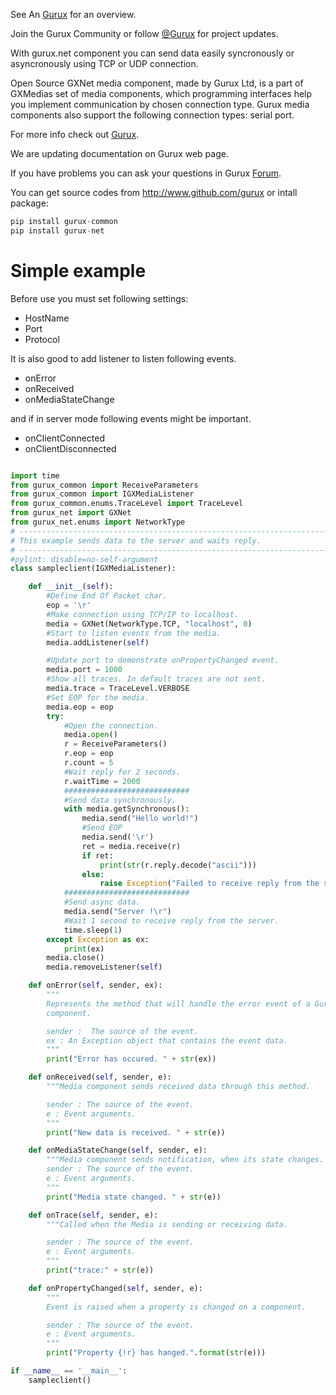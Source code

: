 See An [Gurux](http://www.gurux.org/ "Gurux") for an overview.

Join the Gurux Community or follow [@Gurux](https://twitter.com/guruxorg "@Gurux") for project updates.

With gurux.net component you can send data easily syncronously or asyncronously using TCP or UDP connection.

Open Source GXNet media component, made by Gurux Ltd, is a part of GXMedias set of media components, which programming interfaces help you implement communication by chosen connection type. Gurux media components also support the following connection types: serial port.

For more info check out [Gurux](http://www.gurux.org/ "Gurux").

We are updating documentation on Gurux web page. 

If you have problems you can ask your questions in Gurux [Forum](http://www.gurux.org/forum).

You can get source codes from http://www.github.com/gurux or intall package: 

```python
pip install gurux-common
pip install gurux-net
```

Simple example
=========================== 
Before use you must set following settings:
* HostName
* Port
* Protocol

It is also good to add listener to listen following events.
* onError
* onReceived
* onMediaStateChange

and if in server mode following events might be important.
* onClientConnected
* onClientDisconnected                

```python

import time
from gurux_common import ReceiveParameters
from gurux_common import IGXMediaListener
from gurux_common.enums.TraceLevel import TraceLevel
from gurux_net import GXNet
from gurux_net.enums import NetworkType
# ---------------------------------------------------------------------------
# This example sends data to the server and waits reply.
# ---------------------------------------------------------------------------
#pylint: disable=no-self-argument
class sampleclient(IGXMediaListener):

    def __init__(self):
        #Define End Of Packet char.
        eop = '\r'
        #Make connection using TCP/IP to localhost.
        media = GXNet(NetworkType.TCP, "localhost", 0)
        #Start to listen events from the media.
        media.addListener(self)

        #Update port to demonstrate onPropertyChanged event.
        media.port = 1000
        #Show all traces. In default traces are not sent.
        media.trace = TraceLevel.VERBOSE
        #Set EOP for the media.
        media.eop = eop
        try:
            #Open the connection.
            media.open()
            r = ReceiveParameters()
            r.eop = eop
            r.count = 5
            #Wait reply for 2 seconds.
            r.waitTime = 2000
            ############################
            #Send data synchronously.
            with media.getSynchronous():
                media.send("Hello world!")
                #Send EOP
                media.send('\r')
                ret = media.receive(r)
                if ret:
                    print(str(r.reply.decode("ascii")))
                else:
                    raise Exception("Failed to receive reply from the server.")
            ############################
            #Send async data.
            media.send("Server !\r")
            #Wait 1 second to receive reply from the server.
            time.sleep(1)
        except Exception as ex:
            print(ex)
        media.close()
        media.removeListener(self)

    def onError(self, sender, ex):
        """
        Represents the method that will handle the error event of a Gurux
        component.

        sender :  The source of the event.
        ex : An Exception object that contains the event data.
        """
        print("Error has occured. " + str(ex))

    def onReceived(self, sender, e):
        """Media component sends received data through this method.

        sender : The source of the event.
        e : Event arguments.
        """
        print("New data is received. " + str(e))

    def onMediaStateChange(self, sender, e):
        """Media component sends notification, when its state changes.
        sender : The source of the event.
        e : Event arguments.
        """
        print("Media state changed. " + str(e))

    def onTrace(self, sender, e):
        """Called when the Media is sending or receiving data.

        sender : The source of the event.
        e : Event arguments.
        """
        print("trace:" + str(e))

    def onPropertyChanged(self, sender, e):
        """
        Event is raised when a property is changed on a component.

        sender : The source of the event.
        e : Event arguments.
        """
        print("Property {!r} has hanged.".format(str(e)))

if __name__ == '__main__':
    sampleclient()

```
